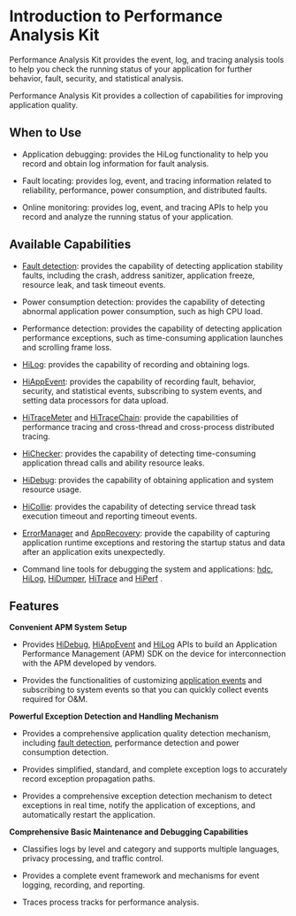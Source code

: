 # Introduction to Performance Analysis Kit

<!--Kit: Performance Analysis Kit-->
<!--Subsystem: HiviewDFX-->
<!--Owner: @mzyan-->
<!--Designer: @liyueric-->
<!--Tester: @gcw_KuLfPSbe-->
<!--Adviser: @foryourself-->

Performance Analysis Kit provides the event, log, and tracing analysis tools to help you check the running status of your application for further behavior, fault, security, and statistical analysis.

Performance Analysis Kit provides a collection of capabilities for improving application quality.

## When to Use

- Application debugging: provides the HiLog functionality to help you record and obtain log information for fault analysis.

- Fault locating: provides log, event, and tracing information related to reliability, performance, power consumption, and distributed faults.

- Online monitoring: provides log, event, and tracing APIs to help you record and analyze the running status of your application.


## Available Capabilities

- [Fault detection](fault-detection-overview.md): provides the capability of detecting application stability faults, including the crash, address sanitizer, application freeze, resource leak, and task timeout events.

- Power consumption detection: provides the capability of detecting abnormal application power consumption, such as high CPU load.

- Performance detection: provides the capability of detecting application performance exceptions, such as time-consuming application launches and scrolling frame loss.

- [HiLog](hilog-guidelines-arkts.md): provides the capability of recording and obtaining logs.

- [HiAppEvent](hiappevent-intro.md): provides the capability of recording fault, behavior, security, and statistical events, subscribing to system events, and setting data processors for data upload.

- [HiTraceMeter](hitracemeter-intro.md) and [HiTraceChain](hitracechain-intro.md): provide the capabilities of performance tracing and cross-thread and cross-process distributed tracing.

- [HiChecker](hichecker-guidelines-arkts.md): provides the capability of detecting time-consuming application thread calls and ability resource leaks.

- [HiDebug](hidebug-guidelines.md): provides the capability of obtaining application and system resource usage.

- [HiCollie](hicollie-guidelines-ndk.md): provides the capability of detecting service thread task execution timeout and reporting timeout events.

- [ErrorManager](errormanager-guidelines.md) and [AppRecovery](apprecovery-guidelines.md): provide the capability of capturing application runtime exceptions and restoring the startup status and data after an application exits unexpectedly.

- Command line tools for debugging the system and applications: [hdc](hdc.md), [HiLog](hilog.md), [HiDumper](hidumper.md), [HiTrace](hitrace.md) and [HiPerf](hiperf.md) .


## Features

**Convenient APM System Setup**

- Provides [HiDebug](hidebug-guidelines.md), [HiAppEvent](hiappevent-intro.md) and [HiLog](hilog-guidelines-arkts.md) APIs to build an Application Performance Management (APM) SDK on the device for interconnection with the APM developed by vendors.

- Provides the functionalities of customizing [application events](event-subscription-overview.md#application-events) and subscribing to system events so that you can quickly collect events required for O&M.

**Powerful Exception Detection and Handling Mechanism**

- Provides a comprehensive application quality detection mechanism, including [fault detection](fault-detection-overview.md), performance detection and power consumption detection.

- Provides simplified, standard, and complete exception logs to accurately record exception propagation paths.

- Provides a comprehensive exception detection mechanism to detect exceptions in real time, notify the application of exceptions, and automatically restart the application.

**Comprehensive Basic Maintenance and Debugging Capabilities**

- Classifies logs by level and category and supports multiple languages, privacy processing, and traffic control. 

- Provides a complete event framework and mechanisms for event logging, recording, and reporting. 

- Traces process tracks for performance analysis.
